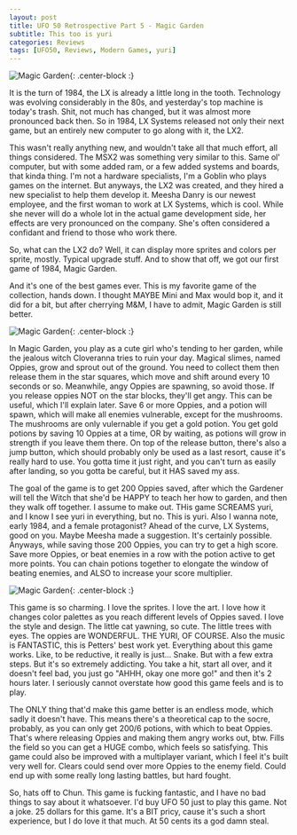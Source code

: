 ```yaml
---
layout: post
title: UFO 50 Retrospective Part 5 - Magic Garden
subtitle: This too is yuri
categories: Reviews
tags: [UFO50, Reviews, Modern Games, yuri]
---
```


![Magic Garden](https://imgur.com/Ez864SS.png){: .center-block :}

It is the turn of 1984, the LX is already a little long in the tooth. Technology was evolving considerably in the 80s, and yesterday's top machine is today's trash. Shit, not much has changed, but it was almost more pronounced back then. So in 1984, LX Systems released not only their next game, but an entirely new computer to go along with it, the LX2.

This wasn't really anything new, and wouldn't take all that much effort, all things considered. The MSX2 was something very similar to this. Same ol' computer, but with some added ram, or a few added systems and boards, that kinda thing. I'm not a hardware specialists, I'm a Goblin who plays games on the internet. But anyways, the LX2 was created, and they hired a new specialist to help them develop it. Meesha Danry is our newest employee, and the first woman to work at LX Systems, which is cool. While she never will do a whole lot in the actual game development side, her effects are very pronounced on the company. She's often considered a confidant and friend to those who work there.

So, what can the LX2 do? Well, it can display more sprites and colors per sprite, mostly. Typical upgrade stuff. And to show that off, we got our first game of 1984, Magic Garden.

And it's one of the best games ever. This is my favorite game of the collection, hands down. I thought MAYBE Mini and Max would bop it, and it did for a bit, but after cherrying M&M, I have to admit, Magic Garden is still better.

![Magic Garden](https://imgur.com/4iQuk6N.png){: .center-block :}

In Magic Garden, you play as a cute girl who's tending to her garden, while the jealous witch Cloveranna tries to ruin your day. Magical slimes, named Oppies, grow and sprout out of the ground. You need to collect them then release them in the star squares, which move and shift around every 10 seconds or so. Meanwhile, angy Oppies are spawning, so avoid those. If you release oppies NOT on the star blocks, they'll get angy. This can be useful, which I'll explain later. Save 6 or more Oppies, and a potion will spawn, which will make all enemies vulnerable, except for the mushrooms. The mushrooms are only vulernable if you get a gold potion. You get gold potions by saving 10 Oppies at a time, OR by waiting, as potions will grow in strength if you leave them there. On top of the release button, there's also a jump button, which should probably only be used as a last resort, cause it's really hard to use. You gotta time it just right, and you can't turn as easily after landing, so you gotta be careful, but it HAS saved my ass.

The goal of the game is to get 200 Oppies saved, after which the Gardener will tell the Witch that she'd be HAPPY to teach her how to garden, and then they walk off together. I assume to make out. THis game SCREAMS yuri, and I know I see yuri in everything, but no. This is yuri. Also I wanna note, early 1984, and a female protagonist? Ahead of the curve, LX Systems, good on you. Maybe Meesha made a suggestion. It's certainly possible. Anyways, while saving those 200 Oppies, you can try to get a high score. Save more Oppies, or beat enemies in a row with the potion active to get more points. You can chain potions together to elongate the window of beating enemies, and ALSO to increase your score multiplier.

![Magic Garden](https://imgur.com/RmBsytE.png){: .center-block :}

This game is so charming. I love the sprites. I love the art. I love how it changes color palettes as you reach different levels of Oppies saved. I love the style and design. The little cat yawning, so cute. The little trees with eyes. The oppies are WONDERFUL. THE YURI, OF COURSE. Also the music is FANTASTIC, this is Petters' best work yet. Everything about this game works. Like, to be reductive, it really is just... Snake. But with a few extra steps. But it's so extremely addicting. You take a hit, start all over, and it doesn't feel bad, you just go "AHHH, okay one more go!" and then it's 2 hours later. I seriously cannot overstate how good this game feels and is to play.

The ONLY thing that'd make this game better is an endless mode, which sadly it doesn't have. This means there's a theoretical cap to the socre, probably, as you can only get 200/6 potions, with which to beat Oppies. That's where releasing Oppies and making them angry works out, btw. Fills the field so you can get a HUGE combo, which feels so satisfying. This game could also be improved with a multiplayer variant, which I feel it's built very well for. Clears could send over more Oppies to the enemy field. Could end up with some really long lasting battles, but hard fought.

So, hats off to Chun. This game is fucking fantastic, and I have no bad things to say about it whatsoever. I'd buy UFO 50 just to play this game. Not a joke. 25 dollars for this game. It's a BIT pricy, cause it's such a short experience, but I do love it that much. At 50 cents its a god damn steal.